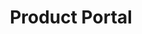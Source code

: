 ---
layout: project
title: "Product Portal"
type: "UI Design | UX Design | Prototyping"
description: "The creation of a new multi-product portal page after signing in, for financial automation platform ARKK Solutions."
image: "science-column-3.png"
---